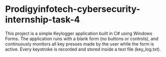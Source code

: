 # Prodigyinfotech-cybersecurity-internship-task-4
This project is a simple Keylogger application built in C# using Windows Forms. The application runs with a blank form (no buttons or controls), and continuously monitors all key presses made by the user while the form is active. Every keystroke is recorded and stored inside a text file (key_log.txt).
